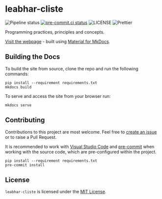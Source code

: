 # leabhar-cliste

![Pipeline status](https://github.com/kieran-ryan/leabhar-cliste/actions/workflows/main.yml/badge.svg)
[![pre-commit.ci status](https://results.pre-commit.ci/badge/github/kieran-ryan/leabhar-cliste/main.svg)](https://results.pre-commit.ci/latest/github/kieran-ryan/leabhar-cliste/main)
![LICENSE](https://img.shields.io/badge/license-MIT-blue)
![Prettier](https://img.shields.io/badge/code%20style-prettier-deeppink)

Programming practices, principles and concepts.

[Visit the webpage](https://kieran-ryan.github.io/leabhar-cliste) - built using [Material for MkDocs](https://squidfunk.github.io/mkdocs-material).

## Building the Docs

To build the site from source, clone the repo and run the following commands:

```console
pip install --requirement requirements.txt
mkdocs build
```

To serve and access the site from your browser run:

```console
mkdocs serve
```

## Contributing

Contributions to this project are most welcome. Feel free to [create an issue](https://github.com/kieran-ryan/leabhar-cliste/issues/new) or to raise a Pull Request.

It is recommended to work with [Visual Studio Code](https://code.visualstudio.com) and [pre-commit](https://pre-commit.com) when working with the source code, which are pre-configured within the project.

```console
pip install --requirement requirements.txt
pre-commit install
```

## License

`leabhar-cliste` is licensed under the [MIT License](https://opensource.org/licenses/MIT).
